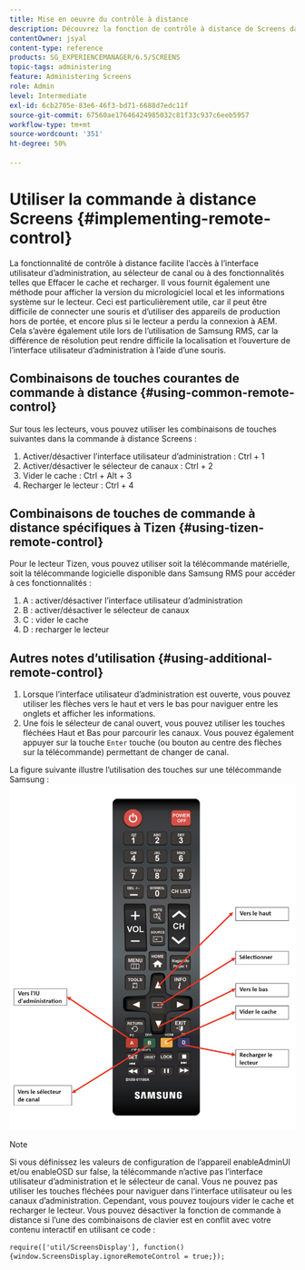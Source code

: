 ```yaml
---
title: Mise en oeuvre du contrôle à distance
description: Découvrez la fonction de contrôle à distance de Screens dans AEM Screens.
contentOwner: jsyal
content-type: reference
products: SG_EXPERIENCEMANAGER/6.5/SCREENS
topic-tags: administering
feature: Administering Screens
role: Admin
level: Intermediate
exl-id: 6cb2705e-83e6-46f3-bd71-6688d7edc11f
source-git-commit: 67560ae17646424985032c81f33c937c6eeb5957
workflow-type: tm+mt
source-wordcount: '351'
ht-degree: 50%

---
```


# Utiliser la commande à distance Screens  {#implementing-remote-control}

La fonctionnalité de contrôle à distance facilite l’accès à l’interface utilisateur d’administration, au sélecteur de canal ou à des fonctionnalités telles que Effacer le cache et recharger. Il vous fournit également une méthode pour afficher la version du micrologiciel local et les informations système sur le lecteur. Ceci est particulièrement utile, car il peut être difficile de connecter une souris et d’utiliser des appareils de production hors de portée, et encore plus si le lecteur a perdu la connexion à AEM. Cela s’avère également utile lors de l’utilisation de Samsung RMS, car la différence de résolution peut rendre difficile la localisation et l’ouverture de l’interface utilisateur d’administration à l’aide d’une souris.

## Combinaisons de touches courantes de commande à distance {#using-common-remote-control}

Sur tous les lecteurs, vous pouvez utiliser les combinaisons de touches suivantes dans la commande à distance Screens :

1. Activer/désactiver l’interface utilisateur d’administration : Ctrl + 1
1. Activer/désactiver le sélecteur de canaux : Ctrl + 2
1. Vider le cache : Ctrl + Alt + 3
1. Recharger le lecteur : Ctrl + 4

## Combinaisons de touches de commande à distance spécifiques à Tizen {#using-tizen-remote-control}

Pour le lecteur Tizen, vous pouvez utiliser soit la télécommande matérielle, soit la télécommande logicielle disponible dans Samsung RMS pour accéder à ces fonctionnalités :

1. A : activer/désactiver l’interface utilisateur d’administration
1. B : activer/désactiver le sélecteur de canaux
1. C : vider le cache
1. D : recharger le lecteur

## Autres notes d’utilisation {#using-additional-remote-control}

1. Lorsque l’interface utilisateur d’administration est ouverte, vous pouvez utiliser les flèches vers le haut et vers le bas pour naviguer entre les onglets et afficher les informations.
1. Une fois le sélecteur de canal ouvert, vous pouvez utiliser les touches fléchées Haut et Bas pour parcourir les canaux. Vous pouvez également appuyer sur la touche `Enter` touche (ou bouton au centre des flèches sur la télécommande) permettant de changer de canal.

La figure suivante illustre l’utilisation des touches sur une télécommande Samsung :
![image](assets/tizen/remote.png)

>[!NOTE]
>Si vous définissez les valeurs de configuration de l’appareil enableAdminUI et/ou enableOSD sur false, la télécommande n’active pas l’interface utilisateur d’administration et le sélecteur de canal. Vous ne pouvez pas utiliser les touches fléchées pour naviguer dans l’interface utilisateur ou les canaux d’administration. Cependant, vous pouvez toujours vider le cache et recharger le lecteur. Vous pouvez désactiver la fonction de commande à distance si l’une des combinaisons de clavier est en conflit avec votre contenu interactif en utilisant ce code :

```
require(['util/ScreensDisplay'], function() {window.ScreensDisplay.ignoreRemoteControl = true;}); 
```
